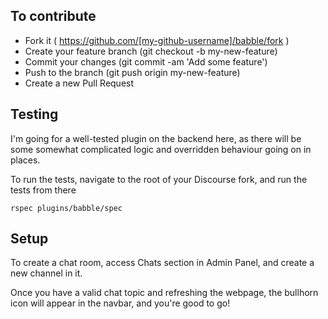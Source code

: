 ## To contribute

- Fork it ( https://github.com/[my-github-username]/babble/fork )
- Create your feature branch (git checkout -b my-new-feature)
- Commit your changes (git commit -am 'Add some feature')
- Push to the branch (git push origin my-new-feature)
- Create a new Pull Request

## Testing

I'm going for a well-tested plugin on the backend here, as there will be some somewhat complicated logic and overridden behaviour going on in places.

To run the tests, navigate to the root of your Discourse fork, and run the tests from there

```
rspec plugins/babble/spec
```

## Setup

To create a chat room, access Chats section in Admin Panel, and create a new channel in it.

Once you have a valid chat topic and refreshing the webpage, the bullhorn icon will appear in the navbar, and you're good to go!
